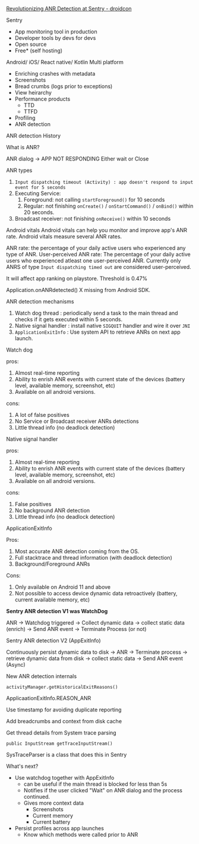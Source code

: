 [Revolutionizing ANR Detection at Sentry - droidcon](https://www.droidcon.com/2023/08/01/revolutionizing-anr-detection-at-sentry/)


Sentry 

- App monitoring tool in production 
- Developer tools by devs for devs
- Open source 
- Free* (self hosting)

Android/ iOS/ React native/ Kotlin Multi platform 

- Enriching crashes with metadata 
- Screenshots 
- Bread crumbs (logs prior to exceptions)
- View heirarchy 
- Performance products 
	- TTD
	- TTFD
- Profiling 
- ANR detection 


ANR detection History 



What is ANR?

ANR dialog -> APP NOT RESPONDING 
 Either wait or Close 

ANR types 
1. `Input dispatching timeout (Activity) : app doesn't respond to input event for 5 seconds` 
2. Executing Service: 
	1. Foreground: not calling `startForeground()` for 10 seconds 
	2. Regular: not finishing `onCreate()` / `onStartCommand()` / `onBind()` within 20 seconds. 
3. Broadcast receiver: not finishing `onReceive()` within 10 seconds 


Android vitals 
Android vitals can help you monitor and improve app's ANR rate. Android vitals measure several ANR rates. 

ANR rate: the percentage of your daily active users who experienced any type of ANR. 
User-perceived ANR rate: The percentage of your daily active users who experienced atleast one user-perceived ANR. Currently only ANRS of type `Input dispatching timed out` are considered user-perceived. 


It will affect app ranking on playstore. 
Threshold is 0.47%


Application.onANRdetected() X missing from Android SDK. 


ANR detection mechanisms 

1. Watch dog thread : periodically send a task to the main thread and checks if it gets executed within 5 seconds. 
2. Native signal handler : install native `SIGQUIT` handler and wire it over `JNI`
3. `ApplicationExitInfo` : Use system API to retrieve ANRs on next app launch. 


Watch dog 

pros: 
1. Almost real-time reporting 
2. Ability to enrish ANR events with current state of the devices (battery level, available memory, screenshot, etc)
3. Available on all android versions. 

cons: 
1. A lot of false positives 
2. No Service or Broadcast receiver ANRs detections 
3. Little thread info (no deadlock detection)


Native signal handler 

 pros: 
1. Almost real-time reporting 
2. Ability to enrish ANR events with current state of the devices (battery level, available memory, screenshot, etc)
3. Available on all android versions. 

cons: 
1. False positives 
2. No background ANR detection 
3. Little thread info (no deadlock detection)



ApplicationExitInfo 

Pros: 
1. Most accurate ANR detection coming from the OS. 
2. Full stacktrace and thread information (with deadlock detection)
3. Background/Foreground ANRs

Cons:
1. Only available on Android 11 and above
2. Not possible to access device dynamic data retroactively (battery, current available memory, etc)



**Sentry ANR detection V1 was WatchDog**

ANR -> Watchdog triggered -> Collect dynamic data -> collect static data (enrich) -> Send ANR event -> Terminate Process (or not)


Sentry ANR detection V2 (AppExitInfo)

Continuously persist dynamic data to disk -> ANR
-> Terminate process -> retrieve dynamic data from disk -> collect static data -> Send ANR event (Async)



New ANR detection internals 

`activityManager.getHistoricalExitReasons()`

ApplicaationExitInfo.REASON_ANR


Use timestamp for avoiding duplicate reporting 

Add breadcrumbs and context from disk cache 

Get thread details from System trace parsing 

`public InputStream getTraceInputStream()`

SysTraceParser is a class that does this in Sentry


What's next? 

- Use watchdog together with AppExitInfo
	- can be useful if the main thread is blocked for less than 5s
	- Notifies if the user clicked "Wait" on ANR dialog and the process continued. 
	- Gives more context data 
		- Screenshots 
		- Current memory
		- Current battery
- Persist profiles across app launches
	- Know which methods were called prior to ANR












